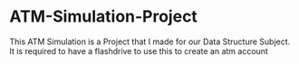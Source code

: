 # ATM-Simulation-Project
This ATM Simulation is a Project that I made for our Data Structure Subject. It is required to have a flashdrive to use this to create an atm account
